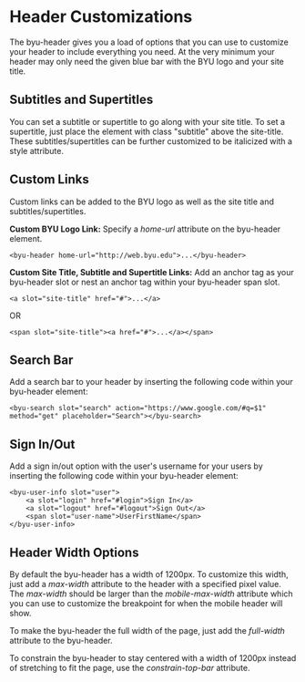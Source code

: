 # Header Customizations
The byu-header gives you a load of options that you can use to customize your header to include everything you need. At the very minimum your header may only need the given blue bar with the BYU logo and your site title.

## Subtitles and Supertitles
You can set a subtitle or supertitle to go along with your site title. To set a supertitle, just place the element with class "subtitle" above the site-title. These subtitles/supertitles can be further customized to be italicized with a style attribute.

## Custom Links
Custom links can be added to the BYU logo as well as the site title and subtitles/supertitles.

__Custom BYU Logo Link:__ Specify a _home-url_ attribute on the byu-header element.
~~~~
<byu-header home-url="http://web.byu.edu">...</byu-header>
~~~~

__Custom Site Title, Subtitle and Supertitle Links:__ Add an anchor tag as your byu-header slot or nest an anchor tag within your byu-header span slot. 
~~~~
<a slot="site-title" href="#">...</a>
~~~~ 
OR 
~~~~
<span slot="site-title"><a href="#">...</a></span> 
~~~~

## Search Bar
Add a search bar to your header by inserting the following code within your byu-header element: 
~~~~
<byu-search slot="search" action="https://www.google.com/#q=$1" method="get" placeholder="Search"></byu-search>
~~~~

## Sign In/Out
Add a sign in/out option with the user's username for your users by inserting the following code within your byu-header element: 
~~~~
<byu-user-info slot="user">
    <a slot="login" href="#login">Sign In</a>
    <a slot="logout" href="#logout">Sign Out</a>
    <span slot="user-name">UserFirstName</span>
</byu-user-info>
~~~~

## Header Width Options
By default the byu-header has a width of 1200px. To customize this width, just add a _max-width_ attribute to the header with a specified pixel value. The _max-width_ should be larger than the _mobile-max-width_ attribute which you can use to customize the breakpoint for when the mobile header will show.

To make the byu-header the full width of the page, just add the _full-width_ attribute to the byu-header.

To constrain the byu-header to stay centered with a width of 1200px instead of stretching to fit the page, use the _constrain-top-bar_ attribute.
